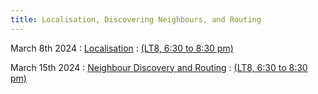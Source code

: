 ```yaml
---
title: Localisation, Discovering Neighbours, and Routing 
---
```


March 8th 2024
: [Localisation](#)
  : [(LT8, 6:30 to 8:30 pm)](#)


March 15th 2024
: [Neighbour Discovery and Routing](#)
  : [(LT8, 6:30 to 8:30 pm)](#)







